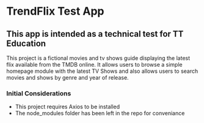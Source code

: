 # TrendFlix Test App
## This app is intended as a technical test for TT Education
 

This project is a fictional movies and tv shows guide displaying the latest flix available from the TMDB online. It allows users to browse a simple homepage module with the latest TV Shows and also allows users to search movies and shows by genre and year of release.

### Initial Considerations

* This project requires Axios to be installed
* The node_modules folder has been left in the repo for conveniance

